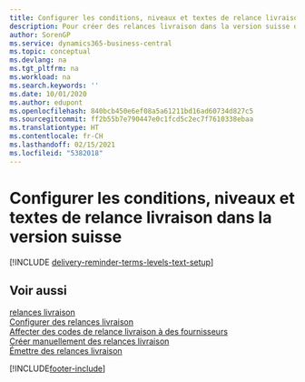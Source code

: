 ```yaml
---
title: Configurer les conditions, niveaux et textes de relance livraison (CH)
description: Pour créer des relances livraison dans la version suisse de Business Central, vous devez configurer des conditions de relance livraison, des niveaux de relance livraison et des textes de relance livraison. messages
author: SorenGP
ms.service: dynamics365-business-central
ms.topic: conceptual
ms.devlang: na
ms.tgt_pltfrm: na
ms.workload: na
ms.search.keywords: ''
ms.date: 10/01/2020
ms.author: edupont
ms.openlocfilehash: 840bcb450e6ef08a5a61211bd16ad60734d827c5
ms.sourcegitcommit: ff2b55b7e790447e0c1fcd5c2ec7f7610338ebaa
ms.translationtype: HT
ms.contentlocale: fr-CH
ms.lasthandoff: 02/15/2021
ms.locfileid: "5382018"
---
```

# <a name="set-up-delivery-reminder-terms-levels-and-text-in-the-swiss-version"></a>Configurer les conditions, niveaux et textes de relance livraison dans la version suisse

[!INCLUDE [delivery-reminder-terms-levels-text-setup](../includes/ATCHDE/delivery-reminder-terms-levels-text-setup.md)]

## <a name="see-also"></a>Voir aussi

[relances livraison](delivery-reminders.md)  
[Configurer des relances livraison](how-to-set-up-delivery-reminders.md)  
[Affecter des codes de relance livraison à des fournisseurs](how-to-assign-delivery-reminder-codes-to-vendors.md)  
[Créer manuellement des relances livraison](how-to-create-delivery-reminders-manually.md)  
[Émettre des relances livraison](how-to-issue-delivery-reminders.md)  


[!INCLUDE[footer-include](../../includes/footer-banner.md)]
